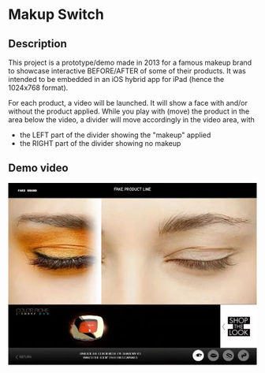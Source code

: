 # Makup Switch

## Description
This project is a prototype/demo made in 2013 for a famous makeup brand to showcase interactive BEFORE/AFTER of some of their products.
It was intended to be embedded in an iOS hybrid app for iPad (hence the 1024x768 format).

For each product, a video will be launched. It will show a face with and/or without the product applied.
While you play with (move) the product in the area below the video, a divider will move accordingly in the video area, with
- the LEFT part of the divider showing the "makeup" applied
- the RIGHT part of the divider showing no makeup

## Demo video
[![Demo video](https://github.com/gudoy/switch-makeup-proto-web-ios/raw/refs/heads/main/screenshot-video-demo-switch-makup.jpg)](https://github.com/gudoy/switch-makeup-proto-web-ios/raw/refs/heads/main/demo-switch-makeup.mp4)
